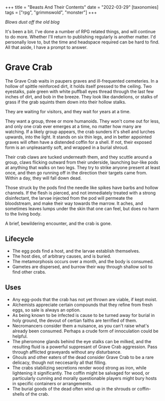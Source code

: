 +++
title = "Beasts And Their Contents"
date = "2022-03-29"
[taxonomies]
tags = ["rpg", "grimmswold", "monster"]
+++

*Blows dust off the old blog*

It's been a bit. I've done a number of RPG related things, and will continue to do more. Whether I'll return to publishing regularly is another matter. I'd personally love to, but the time and headspace required can be hard to find. All that aside, I have a prompt to answer.
<!-- more -->

# Grave Crab

The Grave Crab waits in paupers graves and ill-frequented cemeteries. In a hollow of spittle reinforced dirt, it holds itself pressed to the ceiling. Two eyestalks, pale green with white puffball eyes thread through the last few inches of dirt, and bob in the breeze. They look like dandelions, or stalks of grass if the grab squints them down into their hollow stalks. 

They are waiting for visitors, and they wait for years at a time.

They want a group, three or more humanoids. They won't come out for less, and only one crab ever emerges at a time, no matter how many are watching. If a likely group appears, the crab sunders it's shell and lurches upwards, into the light. It stands on six thin legs, and in better appointed graves will often have a distended coffin for a shell. If not, their exposed form is an unpleasantly soft, and wrapped in a burial shroud.

Their crab claws are tucked underneath them, and they scuttle around a group, claws flicking outward from their underside, launching bur-like pods at anything that walks on two legs. They try to strike anyone present at least once, and then go running off in the direction their targets came from. Within a day, they will fall down dead.

Those struck by the pods find the needle like spikes have barbs and hollow channels. If the flesh is pierced, and not immediately treated with a strong disinfectant, the larvae injected from the pod will permeate the bloodstream, and make their way towards the marrow. It aches, and sometimes leaves lumps under the skin that one can feel, but does no harm to the living body.

A brief, bewildering encounter, and the crab is gone.

## Lifecycle

* The egg pods find a host, and the larvae establish themselves.
* The host dies, of arbitrary causes, and is buried.
* The metamorphosis occurs over a month, and the body is consumed.
* Gametes are dispersed, and burrow their way through shallow soil to find other crabs.

## Uses

* Any egg-pods that the crab has not yet thrown are viable, if kept moist. 
* Alchemists appreciate certain compounds that they refine from fresh eggs, so sale is always an option.
* As being known to be infected is cause to be turned away for burial in holy ground, the devout of certian faiths are terrified of them.
* Necromancers consider them a nuisance, as you can't raise what's already been consumed. Perhaps a crude form of innoculation could be helpful.
* The pheromone glands behind the eye stalks can be milked, and the resulting fluid is a powerful suppresant of Grave Crab aggression. Pass through afflicted graveyards without any disturbance.
* Ghouls and other eaters of the dead consider Grave Crab to be a rare delicacy, though not neccesarily all that filling.
* The crabs stabilizing secretions render wood strong as iron, while lightening it significantly. The coffin might be salvaged for wood, or particularly cunning and morally questionable players might bury hosts in specific containers or arrangements.
* The burial goods of the dead often wind up in the shrouds or coffin-shells of the crab. 
